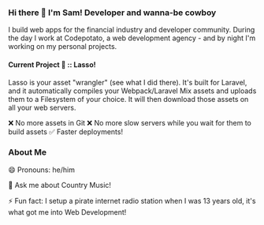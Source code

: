 ### Hi there 👋 I'm Sam! Developer and wanna-be cowboy  

I build web apps for the financial industry and developer community. During the day I work at Codepotato, a web development agency - and by night I'm working on my personal projects.

#### Current Project 🤠 :: Lasso!

Lasso is your asset "wrangler" (see what I did there). It's built for Laravel, and it automatically compiles your Webpack/Laravel Mix assets and uploads them to a Filesystem of your choice. It will then download those assets on all your web servers.

❌ No more assets in Git
❌ No more slow servers while you wait for them to build assets
✅ Faster deployments!

### About Me

😄 Pronouns: he/him

💬 Ask me about Country Music!

⚡ Fun fact: I setup a pirate internet radio station when I was 13 years old, it's what got me into Web Development!
